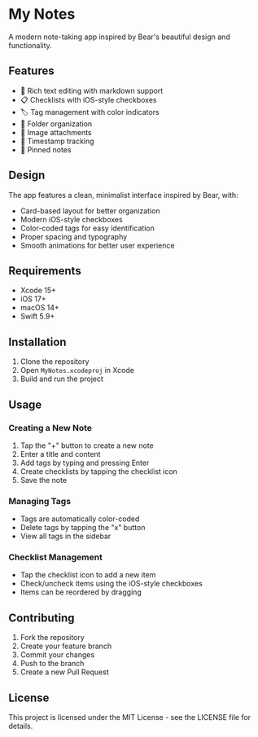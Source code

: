 # My Notes

A modern note-taking app inspired by Bear's beautiful design and functionality.

## Features

- 📝 Rich text editing with markdown support
- 📋 Checklists with iOS-style checkboxes
- 🏷️ Tag management with color indicators
- 📁 Folder organization
- 📸 Image attachments
- 📅 Timestamp tracking
- 📌 Pinned notes

## Design

The app features a clean, minimalist interface inspired by Bear, with:

- Card-based layout for better organization
- Modern iOS-style checkboxes
- Color-coded tags for easy identification
- Proper spacing and typography
- Smooth animations for better user experience

## Requirements

- Xcode 15+
- iOS 17+
- macOS 14+
- Swift 5.9+

## Installation

1. Clone the repository
2. Open `MyNotes.xcodeproj` in Xcode
3. Build and run the project

## Usage

### Creating a New Note

1. Tap the "+" button to create a new note
2. Enter a title and content
3. Add tags by typing and pressing Enter
4. Create checklists by tapping the checklist icon
5. Save the note

### Managing Tags

- Tags are automatically color-coded
- Delete tags by tapping the "x" button
- View all tags in the sidebar

### Checklist Management

- Tap the checklist icon to add a new item
- Check/uncheck items using the iOS-style checkboxes
- Items can be reordered by dragging

## Contributing

1. Fork the repository
2. Create your feature branch
3. Commit your changes
4. Push to the branch
5. Create a new Pull Request

## License

This project is licensed under the MIT License - see the LICENSE file for details.
